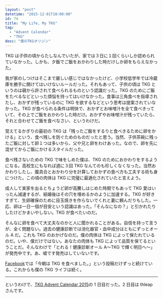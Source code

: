 ```yaml
---
layout: "post"
datetime: "2015-12-01T10:00:00"
id: 74
title: "My Life, My TKG"
tag:
  - "Advent Calendar"
  - "TKG"
desc: "僕のTKGオリジン"
---
```


TKG は子供の頃からたしなんでいたが、家では３日に１回くらいしか認められていなかった。しかも、夕飯でご飯をおかわりした時だけしか卵をもらえなかった。

我が家のしつけはそこまで厳しい感じではなかったけど、小学校低学年では冷蔵庫を勝手に開けてはいけないルールだった。それもあって、子供の頃は TKG というのは親から許されて食べられるものという認識だった。TKG のためにご飯をたべるなどといった煩悩を持ってはいけなかった。食事は三角食べを指導されたし、おかずが残っているのに TKG を欲するなどという思考は提案されていなかった。TKG が食べられる条件は明快で、おかずとお味噌汁を全て食べきっていて、その上でご飯をおかわりした時だけ。おかずやお味噌汁が残っていたら、それと合わせてご飯を食べなさい、というわけだ。

覚えてるかぎりの最初の TKG は「残ったご飯をするりと食べきるために卵をかける」という、食べ残しを防ぐためのものだったと思う。当然、子供茶碗に残ったご飯に対して卵１つは多いから、父や兄と卵をわけあった。なので、卵を先に混ぜてからご飯にかけるスタイルだった。

食べ残さないための TKG で味をしめた僕は、TKG のためにおかわりをするようになる。高校生にもなれば週に３回 TKG なんてのも珍しくなくなった。当然おかわりしたし、腹具合とおかわり分を計算しておかずの食べ方も工夫する術も身につけた。この頃の肉体は TKG に完璧に最適化されていたと言えよう。

成人して実家を出るとちょうど卵が高騰しはじめた時期でもあって TKG 愛はいったん減速するが、結婚後はその穴を埋めるかのように加速する。TKG が好きすぎて、生卵確保のために目玉焼きを作らないでくれと妻に頼んだりもした。一応、卵は一日一個が目安という認識はあった。「そんなになの？」と引かれたりしたけどかまいやしない。TKG が食べたいのだ。

そんなに卵を食べて大丈夫なのかと人に聞かれることがある。自信を持って言うが、全く問題ない。過去の健康診断では消化器官・血中成分はともにずっとオール A だ。これも TKG のおかげなのだ。僕の肉体は TKG によって保たれているのだ。いや、僕だけではない。あなたの肉体も TKG によって品質を保てるということだ。そんなわけで「とれる！健康診断オール A〜TKG で輝く明日へ〜」が発売中です。あ、嘘です発売はしていないです。

[Facebook](https://www.facebook.com/otiext)では「今朝は TKG を食べました。」という投稿だけずっと続けている。これからも僕の TKG ライフは続く。

---

というわけで、[TKG Advent Calendar 2015](http://www.adventar.org/calendars/720)の 1 日目だった。2 日目は thleap さんです。
